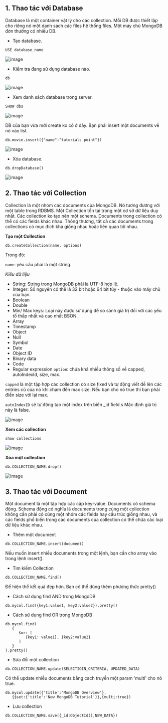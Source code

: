 ## 1. Thao tác với Database

Database là một container vật lý cho các collection. Mỗi DB được thiết lập cho riêng nó một danh sách các files hệ thống files. Một máy chủ MongoDB đơn thường có nhiều DB.

- Tạo database.

```
USE database_name
```

![image](https://user-images.githubusercontent.com/111716161/190946017-fb07d90d-7f59-4f11-ae35-65ccd58cdd8b.png)

- Kiểm tra đang sử dụng database nào. 

```
db
```

![image](https://user-images.githubusercontent.com/111716161/190946058-fea0b789-0519-4be6-a8ae-be02d5ce9b5a.png)

- Xem danh sách database trong server. 

```
SHOW dbs
```

![image](https://user-images.githubusercontent.com/111716161/190946130-aba677b4-c856-44f2-8fbf-737a081e28f9.png)

DB của bạn vừa mới create ko có ở đây. Bạn phải insert một documents về nó vào list.

```
db.movie.insert({"name":"tutorials point"})
```

![image](https://user-images.githubusercontent.com/111716161/190946357-0d8b8859-ac22-455e-853b-723c480967c7.png)

- Xóa database.

```
db.dropDatabase()
```

![image](https://user-images.githubusercontent.com/111716161/190946393-e11b0ac2-ebb3-4e50-bacf-e9390544b166.png)

## 2. Thao tác với Collection

Collection là một nhóm các documents của MongoDB. Nó tương đương với một table trong RDBMS. Một Collection tồn tại trong một cơ sở dữ liệu duy nhất. Các collection ko tạo nên một schema. Documents trong collection có thể có các fields khác nhau. Thông thường, tất cả các documents trong collections có mục đích khá giống nhau hoặc liên quan tới nhau.

**Tạo một Collection**

```
db.createCollection(name, options)
```

Trong đó: 

`name`: yêu cầu phải là một string.

*Kiểu dữ liệu*
  - String: String trong MongoDB phải là UTF-8 hợp lệ.
  - Integer: Số nguyên có thể là 32 bit hoặc 64 bit tùy   - thuộc vào máy chủ của bạn.
  - Boolean
  - Double
  - Min/ Max keys: Loại này được sử dụng để so sánh giá trị đối với các yếu tố thấp nhất và cao nhất BSON.
  - Array
  - Timestamp
  - Object
  - Null
  - Symbol
  - Date
  - Object ID
  - Binary data
  - Code
  - Regular expression
`option`: chứa khá nhiều thông số về capped, autoIndexId, size, max. 

`capped` là một tập hợp các collection có size fixed và tự động viết đề lên các entries cũ của nó khi chạm đến max size. Nếu bạn cho nó true thì bạn phải điền size với lại max. 

`autoIndexID` sẽ tự động tạo một index trên biến _id field.s Mặc định giá trị này là false.

![image](https://user-images.githubusercontent.com/111716161/190946613-ddca19e8-8665-4f98-83ec-92d61c8110e1.png)

**Xem các collection**

```
show collections
```

![image](https://user-images.githubusercontent.com/111716161/190946703-452a5d48-ea22-421b-8c07-f68799e359c8.png)

**Xóa một collection**

```
db.COLLECTION_NAME.drop()
```

![image](https://user-images.githubusercontent.com/111716161/190946765-451e0559-8a3a-4baa-bae5-9b64fe329cb6.png)

## 3. Thao tác với Document

Một document là một tập hợp các cặp key-value. Documents có schema động. Schema động có nghĩa là documents trong cùng một collection không cần phải có cùng một nhóm các fields hay cấu trúc giống nhau, và các fields phổ biến trong các documents của collection có thể chứa các loại dữ liệu khác nhau.

- Thêm một document

```
db.COLLECTION_NAME.insert(document)
```

Nếu muốn insert nhiều documents trong một lệnh, bạn cần cho array vào trong lệnh insert().

- Tìm kiếm Collection

```
db.COLLECTION_NAME.find()
```
Để hiện thể kết quả đẹp hơn. Bạn có thể dùng thêm phương thức pretty()

- Cách sử dụng find AND trong MongoDB

```
db.mycol.find({key1:value1, key2:value2}).pretty()
```

- Cách sử dụng find OR trong MongoDB

```
db.mycol.find(
   {
      $or: [
         {key1: value1}, {key2:value2}
      ]
   }
).pretty()
```

- Sửa đổi một collection

```
db.COLLECTION_NAME.update(SELECTIOIN_CRITERIA, UPDATED_DATA)
```

Có thể update nhiều documents bằng cach truyền một param 'multi' cho nó true.

```
db.mycol.update({'title':'MongoDB Overview'},
   {$set:{'title':'New MongoDB Tutorial'}},{multi:true})
```

- Lưu collection

```
db.COLLECTION_NAME.save({_id:ObjectId(),NEW_DATA})
```

